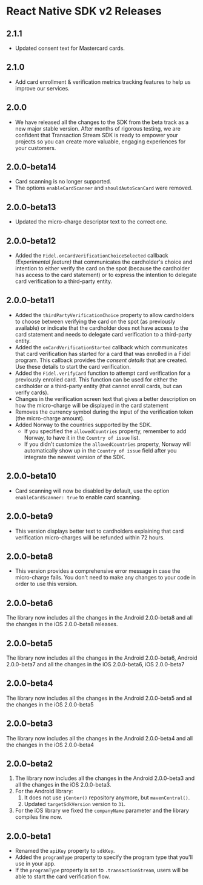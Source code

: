 # React Native SDK v2 Releases

## 2.1.1
- Updated consent text for Mastercard cards.

## 2.1.0
- Add card enrollment & verification metrics tracking features to help us improve our services.

## 2.0.0

- We have released all the changes to the SDK from the beta track as a new major stable version.
  After months of rigorous testing, we are confident that Transaction Stream SDK is ready to empower your projects so you can create more valuable, engaging experiences for your customers.

## 2.0.0-beta14

- Card scanning is no longer supported. 
- The options `enableCardScanner` and `shouldAutoScanCard` were removed.

## 2.0.0-beta13

- Updated the micro-charge descriptor text to the correct one.

## 2.0.0-beta12

- Added the `Fidel.onCardVerificationChoiceSelected` callback _(Experimental feature)_ that communicates the cardholder's choice and intention to either verify the card on the spot (because the cardholder has access to the card statement) or to express the intention to delegate card verification to a third-party entity.

## 2.0.0-beta11

- Added the `thirdPartyVerificationChoice` property to allow cardholders to choose between verifying the card on the spot (as previously available) or indicate that the cardholder does not have access to the card statement and needs to delegate card verification to a third-party entity.
- Added the `onCardVerificationStarted` callback which communicates that card verification has started for a card that was enrolled in a Fidel program. This callback provides the _consent details_ that are created. Use these details to start the card verification.
- Added the `Fidel.verifyCard` function to attempt card verification for a previously enrolled card. This function can be used for either the cardholder or a third-party entity (that cannot enroll cards, but can verify cards).
- Changes in the verification screen text that gives a better description on how the micro-charge will be displayed in the card statement
- Removes the currency symbol during the input of the verification token (the micro-charge amount).
- Added Norway to the countries supported by the SDK.
  - If you specified the `allowedCountries` property, remember to add Norway, to have it in the `Country of issue` list.
  - If you didn't customize the `allowedCountries` property, Norway will automatically show up in the `Country of issue` field after you integrate the newest version of the SDK.

## 2.0.0-beta10

- Card scanning will now be disabled by default, use  the option `enableCardScanner: true` to enable card scanning.

## 2.0.0-beta9

- This version displays better text to cardholders explaining that card verification micro-charges will be refunded within 72 hours.

## 2.0.0-beta8

- This version provides a comprehensive error message in case the micro-charge fails. You don't need to make any changes to your code in order to use this version.

## 2.0.0-beta6

The library now includes all the changes in the Android 2.0.0-beta8 and all the changes in the iOS 2.0.0-beta8 releases.

## 2.0.0-beta5

The library now includes all the changes in the Android 2.0.0-beta6, Android 2.0.0-beta7 and all the changes in the iOS 2.0.0-beta6, iOS 2.0.0-beta7

## 2.0.0-beta4

The library now includes all the changes in the Android 2.0.0-beta5 and all the changes in the iOS 2.0.0-beta5

## 2.0.0-beta3

The library now includes all the changes in the Android 2.0.0-beta4 and all the changes in the iOS 2.0.0-beta4

## 2.0.0-beta2

1. The library now includes all the changes in the Android 2.0.0-beta3 and all the changes in the iOS 2.0.0-beta3.
2. For the Android library:
   1. It does not use `jCenter()` repository anymore, but `mavenCentral()`.
   2. Updated `targetSdkVersion` version to `31`.
3. For the iOS library we fixed the `companyName` parameter and the library compiles fine now.

## 2.0.0-beta1

- Renamed the `apiKey` property to `sdkKey`.
- Added the `programType` property to specify the program type that you'll use in your app.
- If the `programType` property is set to `.transactionStream`, users will be able to start the card verification flow.
